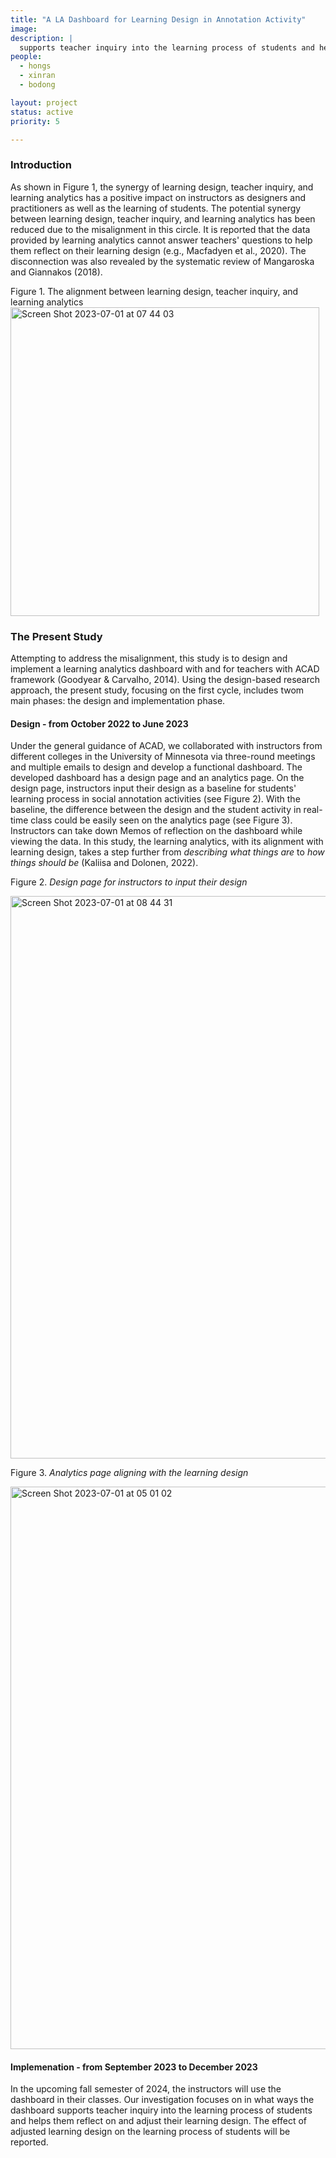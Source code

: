 ```yaml
---
title: "A LA Dashboard for Learning Design in Annotation Activity"
image: 
description: |
  supports teacher inquiry into the learning process of students and helps them reflect on and adjust their learning design.
people:
  - hongs
  - xinran
  - bodong

layout: project
status: active
priority: 5

---
```


### Introduction
As shown in Figure 1, the synergy of learning design, teacher inquiry, and learning analytics has a positive impact on instructors as designers and practitioners as well as the learning of students. The potential synergy between learning design, teacher inquiry, and learning analytics has been reduced due to the misalignment in this circle. It is reported that the data provided by learning analytics cannot answer teachers' questions to help them reflect on their learning design (e.g., Macfadyen et al., 2020). The disconnection was also revealed by the systematic review of Mangaroska and Giannakos (2018).

Figure 1. The alignment between learning design, teacher inquiry, and learning analytics 
<img width="494" alt="Screen Shot 2023-07-01 at 07 44 03" src="https://github.com/penn-wonderlab/penn-wonderlab.github.io/assets/41907842/5d20c6af-ac19-4ff3-bcb8-427cacb01bb4">


### The Present Study
Attempting to address the misalignment, this study is to design and implement a learning analytics dashboard with and for teachers with ACAD framework (Goodyear & Carvalho, 2014). Using the design-based research approach, the present study, focusing on the first cycle, includes twom main phases: the design and implementation phase. 

#### Design - from October 2022 to June 2023
Under the general guidance of ACAD, we collaborated with instructors from different colleges in the University of Minnesota via three-round meetings and multiple emails to design and develop a functional dashboard. 
The developed dashboard has a design page and an analytics page. On the design page, instructors input their design as a baseline for students' learning process in social annotation activities (see Figure 2). With the baseline, the difference between the design and the student activity in real-time class could be easily seen on the analytics page (see Figure 3). Instructors can take down Memos of reflection on the dashboard while viewing the data. In this study, the learning analytics, with its alignment with learning design, takes a step further from _describing what things are_ to _how things should be_ (Kaliisa and Dolonen, 2022).

Figure 2. _Design page for instructors to input their design_

<img width="900" alt="Screen Shot 2023-07-01 at 08 44 31" src="https://github.com/penn-wonderlab/penn-wonderlab.github.io/assets/41907842/48e6edd5-6c0b-4e78-9cb6-bd792d282361">

Figure 3. _Analytics page aligning with the learning design_

<img width="900" alt="Screen Shot 2023-07-01 at 05 01 02" src="https://github.com/penn-wonderlab/penn-wonderlab.github.io/assets/41907842/4da1258d-7842-445f-bf7f-d948e14469ad">

#### Implemenation - from September 2023 to December 2023
In the upcoming fall semester of 2024, the instructors will use the dashboard in their classes. Our investigation focuses on in what ways the dashboard supports teacher inquiry into the learning process of students and helps them reflect on and adjust their learning design. The effect of adjusted learning design on the learning process of students will be reported.

### 
